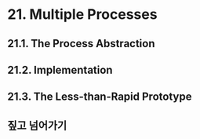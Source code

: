 # 21. Multiple Processes

## 21.1. The Process Abstraction
## 21.2. Implementation
## 21.3. The Less-than-Rapid Prototype
## 짚고 넘어가기